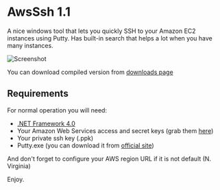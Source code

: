 AwsSsh 1.1
==========

A nice windows tool that lets you quickly SSH to your Amazon EC2 instances using Putty. Has built-in search that helps a lot when you have many instances.

![Screenshot](https://raw.github.com/poma/AwsSsh/master/Screenshots/Screenshot1.png)

You can download compiled version from [downloads page](https://github.com/poma/AwsSsh/downloads)


Requirements
------------

For normal operation you will need:

* [.NET Framework 4.0](http://www.microsoft.com/en-us/download/details.aspx?id=17851)
* Your Amazon Web Services access and secret keys (grab them [here](https://portal.aws.amazon.com/gp/aws/securityCredentials))
* Your private ssh key (.ppk)
* Putty.exe (you can download it from [official site](http://www.chiark.greenend.org.uk/~sgtatham/putty/download.html))

And don't forget to configure your AWS region URL if it is not default (N. Virginia)

Enjoy.